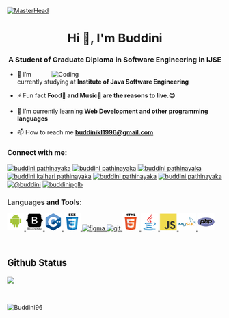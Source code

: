 [![MasterHead](https://quixy.com/wp-content/uploads/2020/12/GIFing-you-an-Insight-into-No-Code.png)](https://rishavchanda.io)
<h1 align="center">Hi 👋, I'm Buddini</h1>
<h3 align="center">A Student of Graduate Diploma in Software Engineering in IJSE</h3>
<img align="right" alt="Coding" width="400" src="https://cdn.dribbble.com/users/846207/screenshots/9192312/office-desk-animation.gif">

- 🔭 I’m currently studying at **Institute of Java Software Engineering**

- ⚡ Fun fact **Food🍔 and Music🎵 are the reasons to live.😉**

- 🌱 I’m currently learning **Web Development and other programming languages**

- 📫 How to reach me **buddinikl1996@gmail.com**

<h3 align="left">Connect with me:</h3>
<p align="left">
<a href="https://twitter.com/buddini pathinayaka" target="blank"><img align="center" src="https://raw.githubusercontent.com/rahuldkjain/github-profile-readme-generator/master/src/images/icons/Social/twitter.svg" alt="buddini pathinayaka" height="30" width="40" /></a>
<a href="https://linkedin.com/in/buddini pathinayaka" target="blank"><img align="center" src="https://raw.githubusercontent.com/rahuldkjain/github-profile-readme-generator/master/src/images/icons/Social/linked-in-alt.svg" alt="buddini pathinayaka" height="30" width="40" /></a>
<a href="https://stackoverflow.com/users/buddini pathinayaka" target="blank"><img align="center" src="https://raw.githubusercontent.com/rahuldkjain/github-profile-readme-generator/master/src/images/icons/Social/stack-overflow.svg" alt="buddini pathinayaka" height="30" width="40" /></a>
<a href="https://dribbble.com/buddini kalhari pathinayaka" target="blank"><img align="center" src="https://raw.githubusercontent.com/rahuldkjain/github-profile-readme-generator/master/src/images/icons/Social/dribbble.svg" alt="buddini kalhari pathinayaka" height="30" width="40" /></a>
<a href="https://www.behance.net/buddini pathinayaka" target="blank"><img align="center" src="https://raw.githubusercontent.com/rahuldkjain/github-profile-readme-generator/master/src/images/icons/Social/behance.svg" alt="buddini pathinayaka" height="30" width="40" /></a>
<a href="https://www.hackerrank.com/buddini pathinayaka" target="blank"><img align="center" src="https://raw.githubusercontent.com/rahuldkjain/github-profile-readme-generator/master/src/images/icons/Social/hackerrank.svg" alt="buddini pathinayaka" height="30" width="40" /></a>
<a href="https://www.hackerearth.com/@buddini" target="blank"><img align="center" src="https://raw.githubusercontent.com/rahuldkjain/github-profile-readme-generator/master/src/images/icons/Social/hackerearth.svg" alt="@buddini" height="30" width="40" /></a>
<a href="https://auth.geeksforgeeks.org/user/buddinipglb" target="blank"><img align="center" src="https://raw.githubusercontent.com/rahuldkjain/github-profile-readme-generator/master/src/images/icons/Social/geeks-for-geeks.svg" alt="buddinipglb" height="30" width="40" /></a>
</p>

<h3 align="left">Languages and Tools:</h3>
<p align="left"> <a href="https://developer.android.com" target="_blank" rel="noreferrer"> <img src="https://raw.githubusercontent.com/devicons/devicon/master/icons/android/android-original-wordmark.svg" alt="android" width="40" height="40"/> </a> <a href="https://getbootstrap.com" target="_blank" rel="noreferrer"> <img src="https://raw.githubusercontent.com/devicons/devicon/master/icons/bootstrap/bootstrap-plain-wordmark.svg" alt="bootstrap" width="40" height="40"/> </a> <a href="https://www.w3schools.com/cpp/" target="_blank" rel="noreferrer"> <img src="https://raw.githubusercontent.com/devicons/devicon/master/icons/cplusplus/cplusplus-original.svg" alt="cplusplus" width="40" height="40"/> </a> <a href="https://www.w3schools.com/css/" target="_blank" rel="noreferrer"> <img src="https://raw.githubusercontent.com/devicons/devicon/master/icons/css3/css3-original-wordmark.svg" alt="css3" width="40" height="40"/> </a> <a href="https://www.figma.com/" target="_blank" rel="noreferrer"> <img src="https://www.vectorlogo.zone/logos/figma/figma-icon.svg" alt="figma" width="40" height="40"/> </a> <a href="https://git-scm.com/" target="_blank" rel="noreferrer"> <img src="https://www.vectorlogo.zone/logos/git-scm/git-scm-icon.svg" alt="git" width="40" height="40"/> </a> <a href="https://www.w3.org/html/" target="_blank" rel="noreferrer"> <img src="https://raw.githubusercontent.com/devicons/devicon/master/icons/html5/html5-original-wordmark.svg" alt="html5" width="40" height="40"/> </a> <a href="https://www.java.com" target="_blank" rel="noreferrer"> <img src="https://raw.githubusercontent.com/devicons/devicon/master/icons/java/java-original.svg" alt="java" width="40" height="40"/> </a> <a href="https://developer.mozilla.org/en-US/docs/Web/JavaScript" target="_blank" rel="noreferrer"> <img src="https://raw.githubusercontent.com/devicons/devicon/master/icons/javascript/javascript-original.svg" alt="javascript" width="40" height="40"/> </a> <a href="https://www.mysql.com/" target="_blank" rel="noreferrer"> <img src="https://raw.githubusercontent.com/devicons/devicon/master/icons/mysql/mysql-original-wordmark.svg" alt="mysql" width="40" height="40"/> </a> <a href="https://www.php.net" target="_blank" rel="noreferrer"> <img src="https://raw.githubusercontent.com/devicons/devicon/master/icons/php/php-original.svg" alt="php" width="40" height="40"/> </a> </p>


<br/>  


## Github Status  
<p><img align="center"><img src="https://github-readme-stats.vercel.app/api?username=Buddini96&show_icons=true&count_private=true&hide_border=true" align="center" /></p>  

<br/> 

<p><img align="center" src="https://github-readme-streak-stats.herokuapp.com/?user=Buddini96&" alt="Buddini96" /></p>
